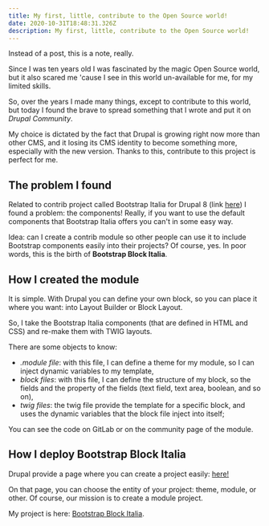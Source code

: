 ```yaml
---
title: My first, little, contribute to the Open Source world!
date: 2020-10-31T18:48:31.326Z
description: My first, little, contribute to the Open Source world!
---
```

Instead of a post, this is a note, really.

Since I was ten years old I was fascinated by the magic Open Source world, but it also scared me 'cause I see in this world un-available for me, for my limited skills. 

So, over the years I made many things, except to contribute to this world, but today I found the brave to spread something that I wrote and put it on *Drupal Community*.

My choice is dictated by the fact that Drupal is growing right now more than other CMS, and it losing its CMS identity to become something more, especially with the new version. Thanks to this, contribute to this project is perfect for me.

## The problem I found

Related to contrib project called Bootstrap Italia for Drupal 8 (link [here](https://www.drupal.org/project/bootstrap_italia)) I found a problem: the components! Really, if you want to use the default components that Bootstrap Italia offers you can't in some easy way. 

Idea: can I create a contrib module so other people can use it to include Bootstrap components easily into their projects? Of course, yes. In poor words, this is the birth of **Bootstrap Block Italia**.

## How I created the module

It is simple. With Drupal you can define your own block, so you can place it where you want: into Layout Builder or Block Layout. 

So, I take the Bootstrap Italia components (that are defined in HTML and CSS) and re-make them with TWIG layouts. 

There are some objects to know: 

* *.module file*: with this file, I can define a theme for my module, so I can inject dynamic variables to my template,
* *block files*: with this file, I can define the structure of my block, so the fields and the property of the fields (text field, text area, boolean, and so on),
* *twig files*: the twig file provide the template for a specific block, and uses the dynamic variables that the block file inject into itself;

You can see the code on GitLab or on the community page of the module. 

## How I deploy Bootstrap Block Italia

Drupal provide a page where you can create a project easily: [here!](https://www.drupal.org/project/add) 

On that page, you can choose the entity of your project: theme, module, or other. Of course, our mission is to create a module project.

My project is here: [Bootstrap Block Italia](https://www.drupal.org/project/bootstrap_block_italia).